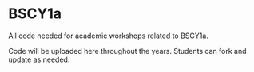 # BSCY1a
All code needed for academic workshops related to BSCY1a.

Code will be uploaded here throughout the years. Students can fork and update as needed.

